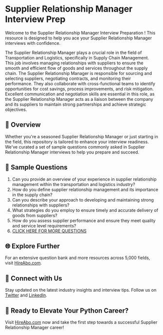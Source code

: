 # Supplier Relationship Manager Interview Prep

Welcome to the Supplier Relationship Manager Interview Preparation ! This resource is designed to help you ace your Supplier Relationship Manager interviews with confidence.

The Supplier Relationship Manager plays a crucial role in the field of Transportation and Logistics, specifically in Supply Chain Management. This job involves managing relationships with suppliers to ensure the smooth and efficient flow of goods and services throughout the supply chain. The Supplier Relationship Manager is responsible for sourcing and selecting suppliers, negotiating contracts, and monitoring their performance. They also collaborate with cross-functional teams to identify opportunities for cost savings, process improvements, and risk mitigation. Excellent communication and negotiation skills are essential in this role, as the Supplier Relationship Manager acts as a liaison between the company and its suppliers to maintain strong partnerships and achieve strategic objectives.

## 🚀 Overview

Whether you're a seasoned Supplier Relationship Manager or just starting in the field, this repository is tailored to enhance your interview readiness. We've curated a set of sample questions commonly asked in Supplier Relationship Manager interviews to help you prepare and succeed.

## 📝 Sample Questions

1. Can you provide an overview of your experience in supplier relationship management within the transportation and logistics industry?
2. How do you define supplier relationship management and its importance in the supply chain?
3. Can you describe your approach to developing and maintaining strong relationships with suppliers?
4. What strategies do you employ to ensure timely and accurate delivery of goods from suppliers?
5. How do you assess supplier performance and ensure they meet quality and service level requirements?
6. [CLICK HERE FOR MORE QUESTIONS](https://hireabo.com/job/23_1_14/Supplier%20Relationship%20Manager)

## 🌐 Explore Further

For an extensive question bank and more resources across 5,000 fields, visit [HireAbo.com](https://www.hireabo.com).

## 📱 Connect with Us

Stay updated on the latest industry insights and interview tips. Follow us on [Twitter](https://twitter.com/hireabo) and [LinkedIn](https://www.linkedin.com/in/hire-abo-3609972a8/).

## 🚀 Ready to Elevate Your Python Career?

Visit [HireAbo.com](https://www.hireabo.com) now and take the first step towards a successful Supplier Relationship Manager career!